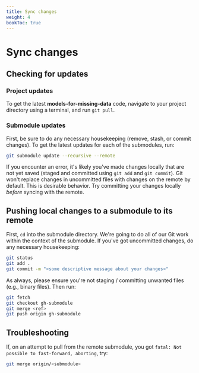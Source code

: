 ```yaml
---
title: Sync changes
weight: 4
bookToc: true
---
```


# Sync changes

## Checking for updates

### Project updates
To get the latest __models-for-missing-data__ code, navigate to your project directory using a terminal, and run `git pull`.

### Submodule updates
First, be sure to do any necessary housekeeping (remove, stash, or commit changes). To get the latest updates for each of the submodules, run:
```sh
git submodule update --recursive --remote
```
<!-- git submodule update --checkout -->
<!-- git submodule update --remote docs/website/themes/hugo-cite -->
If you encounter an error, it's likely you've made changes locally that are not yet saved (staged and committed using `git add` and `git commit`). Git won't replace changes in uncommitted files with changes on the remote by default. This is desirable behavior. Try committing your changes locally _before_ syncing with the remote.

## Pushing local changes to a submodule to its remote
First, `cd` into the submodule directory. We're going to do all of our Git work within the context of the submodule. If you've got uncommitted changes, do any necessary housekeeping:
```sh
git status
git add .
git commit -m "<some descriptive message about your changes>"
```
As always, please ensure you're not staging / committing unwanted files (e.g., binary files). Then run:

```sh
git fetch
git checkout gh-submodule
git merge <ref>
git push origin gh-submodule
```

## Troubleshooting
If, on an attempt to pull from the remote submodule, you got `fatal: Not possible to fast-forward, aborting`, try:
```sh
git merge origin/<submodule>
```

<!-- ### Checking out a specific ref / branch as opposed to a specific commit
```sh
git fetch --all
git checkout gh-submodule
```

<!-- ### A special note to NPS users
You may need to disconnect from your VPN. -->
